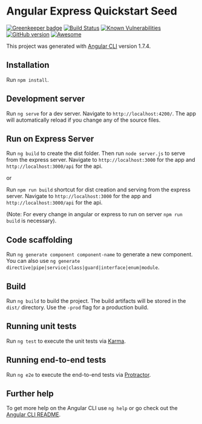 # Angular Express Quickstart Seed 

[![Greenkeeper badge](https://badges.greenkeeper.io/Humadroid/Angular-Express-Quickstart.svg)](https://greenkeeper.io/)
[![Build Status](https://travis-ci.org/Humadroid/Angular-Express-Quickstart.svg?branch=master)](https://travis-ci.org/Humadroid/Angular-Express-Quickstart)
[![Known Vulnerabilities](https://snyk.io/test/github/humadroid/angular-express-quickstart/badge.svg?targetFile=package.json)](https://snyk.io/test/github/humadroid/angular-express-quickstart?targetFile=package.json)
[![GitHub version](https://badge.fury.io/gh/Humadroid%2FAngular-Express-Quickstart.svg)](https://badge.fury.io/gh/Humadroid%2FAngular-Express-Quickstart)
[![Awesome](https://cdn.rawgit.com/sindresorhus/awesome/d7305f38d29fed78fa85652e3a63e154dd8e8829/media/badge.svg)](https://github.com/Humadroid/Angular-Express-Quickstart)

This project was generated with [Angular CLI](https://github.com/angular/angular-cli) version 1.7.4.

## Installation

Run `npm install`. 

## Development server

Run `ng serve` for a dev server. Navigate to `http://localhost:4200/`. The app will automatically reload if you change any of the source files.

## Run on Express Server

Run `ng build` to create the dist folder. Then run `node server.js` to serve from the express server.
Navigate to `http://localhost:3000` for the app and `http://localhost:3000/api` for the api.

or 

Run `npm run build` shortcut for dist creation and serving from the express server. Navigate to `http://localhost:3000` for the app and `http://localhost:3000/api` for the api.

(Note: For every change in angular or express to run on server `npm run build` is necessary).

## Code scaffolding

Run `ng generate component component-name` to generate a new component. You can also use `ng generate directive|pipe|service|class|guard|interface|enum|module`.

## Build

Run `ng build` to build the project. The build artifacts will be stored in the `dist/` directory. Use the `-prod` flag for a production build.

## Running unit tests

Run `ng test` to execute the unit tests via [Karma](https://karma-runner.github.io).

## Running end-to-end tests

Run `ng e2e` to execute the end-to-end tests via [Protractor](http://www.protractortest.org/).

## Further help

To get more help on the Angular CLI use `ng help` or go check out the [Angular CLI README](https://github.com/angular/angular-cli/blob/master/README.md).
